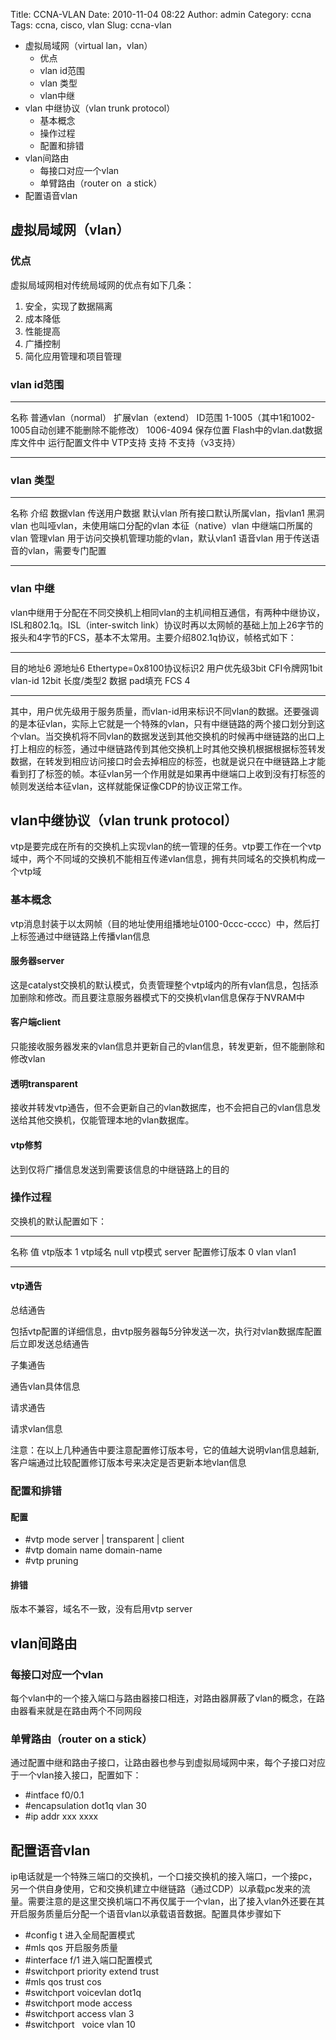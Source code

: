 Title: CCNA-VLAN
Date: 2010-11-04 08:22
Author: admin
Category: ccna
Tags: ccna, cisco, vlan
Slug: ccna-vlan

-   虚拟局域网（virtual lan，vlan）
    -   优点
    -   vlan id范围
    -   vlan 类型
    -   vlan中继
-   vlan 中继协议（vlan trunk protocol）
    -   基本概念
    -   操作过程
    -   配置和排错
-   vlan间路由
    -   每接口对应一个vlan
    -   单臂路由（router on  a stick）
-   配置语音vlan

虚拟局域网（vlan）
------------------

### 优点

虚拟局域网相对传统局域网的优点有如下几条：

1.  安全，实现了数据隔离
2.  成本降低
3.  性能提高
4.  广播控制
5.  简化应用管理和项目管理

### vlan id范围

  ---------- ---------------------------------------------------- --------------------
  名称       普通vlan（normal）                                   扩展vlan（extend）
  ID范围     1-1005（其中1和1002-1005自动创建不能删除不能修改）   1006-4094
  保存位置   Flash中的vlan.dat数据库文件中                        运行配置文件中
  VTP支持    支持                                                 不支持（v3支持）
  ---------- ---------------------------------------------------- --------------------

### vlan 类型

  -------------------- -----------------------------------------
  名称                 介绍
  数据vlan             传送用户数据
  默认vlan             所有接口默认所属vlan，指vlan1
  黑洞vlan             也叫哑vlan，未使用端口分配的vlan
  本征（native）vlan   中继端口所属的vlan
  管理vlan             用于访问交换机管理功能的vlan，默认vlan1
  语音vlan             用于传送语音的vlan，需要专门配置
  -------------------- -----------------------------------------

### vlan 中继

vlan中继用于分配在不同交换机上相同vlan的主机间相互通信，有两种中继协议，ISL和802.1q。ISL（inter-switch
link）协议时再以太网帧的基础上加上26字节的报头和4字节的FCS，基本不太常用。主要介绍802.1q协议，帧格式如下：

  ----------- --------- --------------------------- ---------------- --------------- --------------- ------------ ------ --------- -------
  目的地址6   源地址6   Ethertype=0x8100协议标识2   用户优先级3bit   CFI令牌网1bit   vlan-id 12bit   长度/类型2   数据   pad填充   FCS 4
  ----------- --------- --------------------------- ---------------- --------------- --------------- ------------ ------ --------- -------

其中，用户优先级用于服务质量，而vlan-id用来标识不同vlan的数据。还要强调的是本征vlan，实际上它就是一个特殊的vlan，只有中继链路的两个接口划分到这个vlan。当交换机将不同vlan的数据发送到其他交换机的时候再中继链路的出口上打上相应的标签，通过中继链路传到其他交换机上时其他交换机根据根据标签转发数据，在转发到相应访问接口时会去掉相应的标签，也就是说只在中继链路上才能看到打了标签的帧。本征vlan另一个作用就是如果再中继端口上收到没有打标签的帧则发送给本征vlan，这样就能保证像CDP的协议正常工作。

vlan中继协议（vlan trunk protocol）
-----------------------------------

vtp是要完成在所有的交换机上实现vlan的统一管理的任务。vtp要工作在一个vtp域中，两个不同域的交换机不能相互传递vlan信息，拥有共同域名的交换机构成一个vtp域

### 基本概念

vtp消息封装于以太网帧（目的地址使用组播地址0100-0ccc-cccc）中，然后打上标签通过中继链路上传播vlan信息

#### 服务器server

这是catalyst交换机的默认模式，负责管理整个vtp域内的所有vlan信息，包括添加删除和修改。而且要注意服务器模式下的交换机vlan信息保存于NVRAM中

#### 客户端client

只能接收服务器发来的vlan信息并更新自己的vlan信息，转发更新，但不能删除和修改vlan

#### 透明transparent

接收并转发vtp通告，但不会更新自己的vlan数据库，也不会把自己的vlan信息发送给其他交换机，仅能管理本地的vlan数据库。

#### vtp修剪

达到仅将广播信息发送到需要该信息的中继链路上的目的

### 操作过程

交换机的默认配置如下：

  -------------- --------
  名称           值
  vtp版本        1
  vtp域名        null
  vtp模式        server
  配置修订版本   0
  vlan           vlan1
  -------------- --------

#### vtp通告

总结通告

包括vtp配置的详细信息，由vtp服务器每5分钟发送一次，执行对vlan数据库配置后立即发送总结通告

子集通告

通告vlan具体信息

请求通告

请求vlan信息

注意：在以上几种通告中要注意配置修订版本号，它的值越大说明vlan信息越新,客户端通过比较配置修订版本号来决定是否更新本地vlan信息

### 配置和排错

#### 配置

-   \#vtp mode server | transparent | client
-   \#vtp domain name domain-name
-   \#vtp pruning

#### 排错

版本不兼容，域名不一致，没有启用vtp server

vlan间路由
----------

### 每接口对应一个vlan

每个vlan中的一个接入端口与路由器接口相连，对路由器屏蔽了vlan的概念，在路由器看来就是在路由两个不同网段

### 单臂路由（router on a stick）

通过配置中继和路由子接口，让路由器也参与到虚拟局域网中来，每个子接口对应于一个vlan接入接口，配置如下：

-   \#intface f0/0.1
-   \#encapsulation dot1q vlan 30
-   \#ip addr xxx xxxx

配置语音vlan
------------

ip电话就是一个特殊三端口的交换机，一个口接交换机的接入端口，一个接pc，另一个供自身使用，它和交换机建立中继链路（通过CDP）以承载pc发来的流量。需要注意的是这里交换机端口不再仅属于一个vlan，出了接入vlan外还要在其开启服务质量后分配一个语音vlan以承载语音数据。配置具体步骤如下

-   \#config t 进入全局配置模式
-   \#mls qos 开启服务质量
-   \#interface f/1 进入端口配置模式
-   \#switchport priority extend trust
-   \#mls qos trust cos
-   \#switchport voicevlan dot1q
-   \#switchport mode access
-   \#switchport access vlan 3
-   \#switchport   voice vlan 10

